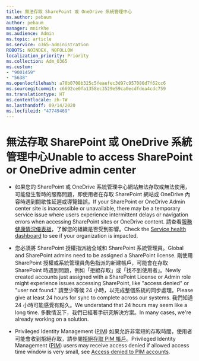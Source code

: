 ```yaml
---
title: 無法存取 SharePoint 或 OneDrive 系統管理中心
ms.author: pebaum
author: pebaum
manager: mnirkhe
ms.audience: Admin
ms.topic: article
ms.service: o365-administration
ROBOTS: NOINDEX, NOFOLLOW
localization_priority: Priority
ms.collection: Adm_O365
ms.custom:
- "9001459"
- "5638"
ms.openlocfilehash: a70b0708b325c5feaefec3d97c957086d7f62cc6
ms.sourcegitcommit: c6692ce0fa1358ec3529e59ca0ecdfdea4cdc759
ms.translationtype: HT
ms.contentlocale: zh-TW
ms.lasthandoff: 09/14/2020
ms.locfileid: "47749469"
---
```

# <a name="unable-to-access-sharepoint-or-onedrive-admin-center"></a><span data-ttu-id="db4b8-102">無法存取 SharePoint 或 OneDrive 系統管理中心</span><span class="sxs-lookup"><span data-stu-id="db4b8-102">Unable to access SharePoint or OneDrive admin center</span></span>

- <span data-ttu-id="db4b8-103">如果您的 SharePoint 或 OneDrive 系統管理中心網站無法存取或無法使用，可能發生暫時的服務問題，即使用者在存取 SharePoint 網站或 OneDrive 內容時遇到間歇性延遲或導覽錯誤。</span><span class="sxs-lookup"><span data-stu-id="db4b8-103">If your SharePoint or OneDrive Admin center site is inaccessible or unavailable, there may be a temporary service issue where users experience intermittent delays or navigation errors when accessing SharePoint sites or OneDrive content.</span></span> <span data-ttu-id="db4b8-104">請查看[服務健康情況儀表板](https://admin.microsoft.com/AdminPortal/Home#/servicehealth)，了解您的組織是否受到影響。</span><span class="sxs-lookup"><span data-stu-id="db4b8-104">Check the [Service health dashboard](https://admin.microsoft.com/AdminPortal/Home#/servicehealth) to see if your organization is impacted.</span></span>

- <span data-ttu-id="db4b8-105">您必須將 SharePoint 授權指派給全域和 SharePoint 系統管理員。</span><span class="sxs-lookup"><span data-stu-id="db4b8-105">Global and SharePoint admins need to be assigned a SharePoint license.</span></span> <span data-ttu-id="db4b8-106">剛使用 SharePoint 授權或系統管理員角色指派的新建帳戶，可能會在存取 SharePoint 時遇到問題，例如「拒絕存取」或「找不到使用者」。</span><span class="sxs-lookup"><span data-stu-id="db4b8-106">Newly created accounts just assigned with a SharePoint License or Admin role might experience issues accessing SharePoint, like "access denied" or "user not found."</span></span> <span data-ttu-id="db4b8-107">請至少等候 24 小時，以完成整個系統的同步處理。</span><span class="sxs-lookup"><span data-stu-id="db4b8-107">Please give at least 24 hours for sync to complete across our systems.</span></span> <span data-ttu-id="db4b8-108">我們知道 24 小時可能感覺有點久。</span><span class="sxs-lookup"><span data-stu-id="db4b8-108">We understand that 24 hours may seem like a long time.</span></span> <span data-ttu-id="db4b8-109">多數情況下，我們已經著手研究解決方案。</span><span class="sxs-lookup"><span data-stu-id="db4b8-109">In many cases, we're already working on a solution.</span></span>

- <span data-ttu-id="db4b8-110">Privileged Identity Management ([PIM](https://docs.microsoft.com/azure/active-directory/privileged-identity-management/pim-how-to-add-role-to-user?tabs=new)) 如果允許非常短的存取時間，使用者可能會收到拒絕存取，請參閱[拒絕存取 PIM 帳戶](https://docs.microsoft.com/sharepoint/troubleshoot/administration/access-denied-to-pim-user-accounts)。</span><span class="sxs-lookup"><span data-stu-id="db4b8-110">Privileged Identity Management ([PIM](https://docs.microsoft.com/azure/active-directory/privileged-identity-management/pim-how-to-add-role-to-user?tabs=new))  users may receive access denied if allowed access time window is very small, see  [Access denied to PIM accounts](https://docs.microsoft.com/sharepoint/troubleshoot/administration/access-denied-to-pim-user-accounts).</span></span>
